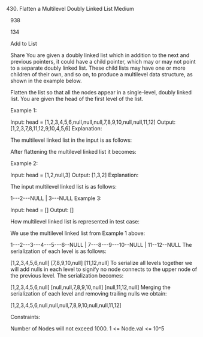 430. Flatten a Multilevel Doubly Linked List
Medium

938

134

Add to List

Share
You are given a doubly linked list which in addition to the next and previous pointers, it could have a child pointer, which may or may not point to a separate doubly linked list. These child lists may have one or more children of their own, and so on, to produce a multilevel data structure, as shown in the example below.

Flatten the list so that all the nodes appear in a single-level, doubly linked list. You are given the head of the first level of the list.

 

Example 1:

Input: head = [1,2,3,4,5,6,null,null,null,7,8,9,10,null,null,11,12]
Output: [1,2,3,7,8,11,12,9,10,4,5,6]
Explanation:

The multilevel linked list in the input is as follows:



After flattening the multilevel linked list it becomes:


Example 2:

Input: head = [1,2,null,3]
Output: [1,3,2]
Explanation:

The input multilevel linked list is as follows:

  1---2---NULL
  |
  3---NULL
Example 3:

Input: head = []
Output: []
 

How multilevel linked list is represented in test case:

We use the multilevel linked list from Example 1 above:

 1---2---3---4---5---6--NULL
         |
         7---8---9---10--NULL
             |
             11--12--NULL
The serialization of each level is as follows:

[1,2,3,4,5,6,null]
[7,8,9,10,null]
[11,12,null]
To serialize all levels together we will add nulls in each level to signify no node connects to the upper node of the previous level. The serialization becomes:

[1,2,3,4,5,6,null]
[null,null,7,8,9,10,null]
[null,11,12,null]
Merging the serialization of each level and removing trailing nulls we obtain:

[1,2,3,4,5,6,null,null,null,7,8,9,10,null,null,11,12]
 

Constraints:

Number of Nodes will not exceed 1000.
1 <= Node.val <= 10^5
